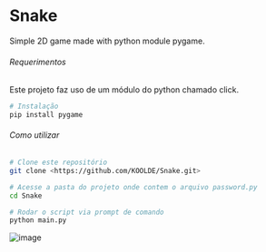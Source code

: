 # Snake

Simple 2D game made with python module pygame.

###### Requerimentos

Este projeto faz uso de um módulo do python chamado click.

```bash
# Instalação
pip install pygame
```

###### Como utilizar

```bash
# Clone este repositório
git clone <https://github.com/KOOLDE/Snake.git>

# Acesse a pasta do projeto onde contem o arquivo password.py
cd Snake

# Rodar o script via prompt de comando
python main.py 
```

![image](https://github.com/KOOLDE/Snake/img/snake.png?raw=true)